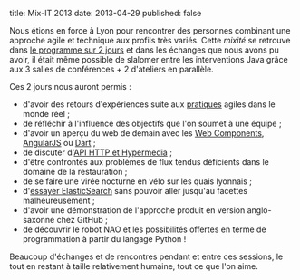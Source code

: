 title: Mix-IT 2013
date: 2013-04-29
published: false

Nous étions en force à Lyon pour rencontrer des personnes combinant une approche agile et technique aux profils très variés. Cette *mixité* se retrouve dans [le programme sur 2 jours](http://www.mix-it.fr/mixit13/planning) et dans les échanges que nous avons pu avoir, il était même possible de slalomer entre les interventions Java grâce aux 3 salles de conférences + 2 d'ateliers en parallèle.

Ces 2 jours nous auront permis :

* d'avoir des retours d'expériences suite aux [pratiques](http://blog.avoustin.com/wp-content/upload/conf/lt/enfinir/index.html#/) agiles dans le monde réel ;
* de réfléchir à l'influence des objectifs que l'on soumet à une équipe ;
* d'avoir un aperçu du web de demain avec les [Web Components](https://dvcs.w3.org/hg/webcomponents/raw-file/tip/explainer/index.html), [AngularJS](http://angularjs.org/) ou [Dart](http://www.dartlang.org/) ;
* de discuter d'[API HTTP et Hypermedia](https://larlet.fr/david/blog/2013/api-hommes/) ;
* d'être confrontés aux problèmes de flux tendus déficients dans le domaine de la restauration ;
* de se faire une virée nocturne en vélo sur les quais lyonnais ;
* d'[essayer ElasticSearch](https://gist.github.com/davidbgk/5466170) sans pouvoir aller jusqu'au facettes malheureusement ;
* d'avoir une démonstration de l'approche produit en version anglo-saxonne chez GitHub ;
* de découvrir le robot NAO et les possibilités offertes en terme de programmation à partir du langage Python !

Beaucoup d'échanges et de rencontres pendant et entre ces sessions, le tout en restant à taille relativement humaine, tout ce que l'on aime.
